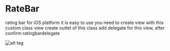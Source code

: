 # RateBar
rating bar for iOS platform it is easy to use 
you need to create view with this custom class view 
create outlet of this class
add delegate for this view, after confirm ratingbardelegate

 ![alt tag](https://github.com/ragaie/RateBar/blob/master/Screen%20Shot%202017-07-18%20at%204.35.40%20PM.png)
